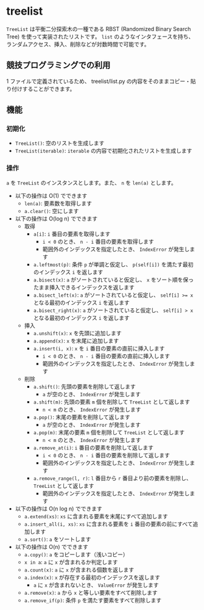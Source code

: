 # treelist

`TreeList` は平衡二分探索木の一種である RBST (Randomized Binary Search Tree) を使って実装されたリストです。
`list` のようなインタフェースを持ち、ランダムアクセス、挿入、削除などが対数時間で可能です。

## 競技プログラミングでの利用

1 ファイルで定義されているため、 treelist/list.py の内容をそのままコピー・貼り付けすることができます。

## 機能

### 初期化

- `TreeList()`: 空のリストを生成します
- `TreeList(iterable)`: `iterable` の内容で初期化されたリストを生成します

### 操作

`a` を `TreeList` のインスタンスとします。また、 `n` を `len(a)` とします。

- 以下の操作は O(1) でできます
  - `len(a)`: 要素数を取得します
  - `a.clear()`: 空にします
- 以下の操作は O(log n) でできます
  - 取得
    - `a[i]`: `i` 番目の要素を取得します
      - `i < 0` のとき、 `n - i` 番目の要素を取得します
      - 範囲外のインデックスを指定したとき、 `IndexError` が発生します
    - `a.leftmost(p)`: 条件 `p` が単調と仮定し、 `p(self[i])` を満たす最初のインデックス `i` を返します
    - `a.bisect(x)`: `a` がソートされていると仮定し、 `x` をソート順を保ったまま挿入できるインデックスを返します
    - `a.bisect_left(x)`: `a` がソートされていると仮定し、 `self[i] >= x` となる最初のインデックス `i` を返します
    - `a.bisect_right(x)`: `a` がソートされていると仮定し、 `self[i] > x` となる最初のインデックス `i` を返します
  - 挿入
    - `a.unshift(x)`: `x` を先頭に追加します
    - `a.append(x)`: `x` を末尾に追加します
    - `a.insert(i, x)`: `x` を `i` 番目の要素の直前に挿入します
      - `i < 0` のとき、 `n - i` 番目の要素の直前に挿入します
      - 範囲外のインデックスを指定したとき、 `IndexError` が発生します
  - 削除
    - `a.shift()`: 先頭の要素を削除して返します
      - `a` が空のとき、 `IndexError` が発生します
    - `a.shift(m)`: 先頭の要素 `m` 個を削除して `TreeList` として返します
      - `n < m` のとき、 `IndexError` が発生します
    - `a.pop()`: 末尾の要素を削除して返します
      - `a` が空のとき、 `IndexError` が発生します
    - `a.pop(m)`: 末尾の要素 `m` 個を削除して `TreeList` として返します
      - `n < m` のとき、 `IndexError` が発生します
    - `a.remove_at(i)`: `i` 番目の要素を削除して返します
      - `i < 0` のとき、 `n - i` 番目の要素を削除して返します
      - 範囲外のインデックスを指定したとき、 `IndexError` が発生します
    - `a.remove_range(l, r)`: `l` 番目から `r` 番目より前の要素を削除し、 `TreeList` として返します
      - 範囲外のインデックスを指定したとき、 `IndexError` が発生します
- 以下の操作は O(n log n) でできます
  - `a.extend(xs)`: `xs` に含まれる要素を末尾にすべて追加します
  - `a.insert_all(i, xs)`: `xs` に含まれる要素を `i` 番目の要素の前にすべて追加します
  - `a.sort()`: `a` をソートします
- 以下の操作は O(n) でできます
  - `a.copy()`: `a` をコピーします（浅いコピー）
  - `x in a`: `a` に `x` が含まれるか判定します
  - `a.count(x)`: `a` に `x` が含まれる個数を返します
  - `a.index(x)`: `x` が存在する最初のインデックスを返します
    - `a` に `x` が含まれないとき、 `ValueError` が発生します
  - `a.remove(x)`: `a` から `x` と等しい要素をすべて削除します
  - `a.remove_if(p)`: 条件 `p` を満たす要素をすべて削除します
